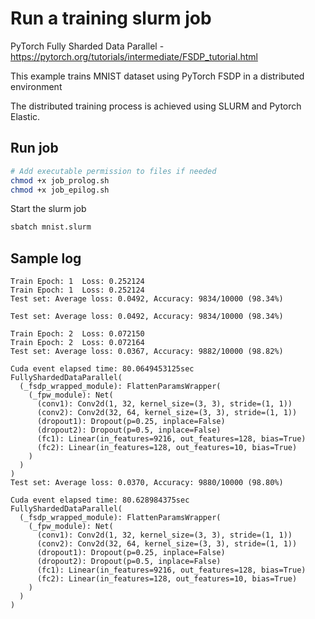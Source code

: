 # Run a training slurm job

PyTorch Fully Sharded Data Parallel - https://pytorch.org/tutorials/intermediate/FSDP_tutorial.html 

This example trains MNIST dataset using PyTorch FSDP in a distributed environment

The distributed training process is achieved using SLURM and Pytorch Elastic.


## Run job

```bash
# Add executable permission to files if needed
chmod +x job_prolog.sh
chmod +x job_epilog.sh
```

Start the slurm job

```bash
sbatch mnist.slurm
```

## Sample log

```
Train Epoch: 1 	Loss: 0.252124
Train Epoch: 1 	Loss: 0.252124
Test set: Average loss: 0.0492, Accuracy: 9834/10000 (98.34%)

Test set: Average loss: 0.0492, Accuracy: 9834/10000 (98.34%)

Train Epoch: 2 	Loss: 0.072150
Train Epoch: 2 	Loss: 0.072164
Test set: Average loss: 0.0367, Accuracy: 9882/10000 (98.82%)

Cuda event elapsed time: 80.0649453125sec
FullyShardedDataParallel(
  (_fsdp_wrapped_module): FlattenParamsWrapper(
    (_fpw_module): Net(
      (conv1): Conv2d(1, 32, kernel_size=(3, 3), stride=(1, 1))
      (conv2): Conv2d(32, 64, kernel_size=(3, 3), stride=(1, 1))
      (dropout1): Dropout(p=0.25, inplace=False)
      (dropout2): Dropout(p=0.5, inplace=False)
      (fc1): Linear(in_features=9216, out_features=128, bias=True)
      (fc2): Linear(in_features=128, out_features=10, bias=True)
    )
  )
)
Test set: Average loss: 0.0370, Accuracy: 9880/10000 (98.80%)

Cuda event elapsed time: 80.628984375sec
FullyShardedDataParallel(
  (_fsdp_wrapped_module): FlattenParamsWrapper(
    (_fpw_module): Net(
      (conv1): Conv2d(1, 32, kernel_size=(3, 3), stride=(1, 1))
      (conv2): Conv2d(32, 64, kernel_size=(3, 3), stride=(1, 1))
      (dropout1): Dropout(p=0.25, inplace=False)
      (dropout2): Dropout(p=0.5, inplace=False)
      (fc1): Linear(in_features=9216, out_features=128, bias=True)
      (fc2): Linear(in_features=128, out_features=10, bias=True)
    )
  )
)

```

